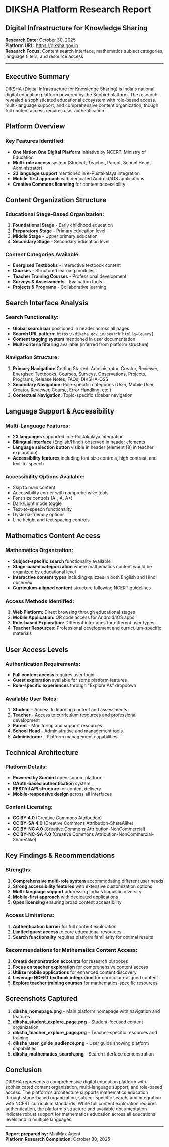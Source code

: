 # DIKSHA Platform Research Report
## Digital Infrastructure for Knowledge Sharing

**Research Date:** October 30, 2025  
**Platform URL:** https://diksha.gov.in  
**Research Focus:** Content search interface, mathematics subject categories, language filters, and resource access

---

## Executive Summary

DIKSHA (Digital Infrastructure for Knowledge Sharing) is India's national digital education platform powered by the Sunbird platform. The research revealed a sophisticated educational ecosystem with role-based access, multi-language support, and comprehensive content organization, though full content access requires user authentication.

## Platform Overview

### Key Features Identified:
- **One Nation One Digital Platform** initiative by NCERT, Ministry of Education
- **Multi-role access** system (Student, Teacher, Parent, School Head, Administrator)
- **23 language support** mentioned in e-Pustakalaya integration
- **Mobile-first approach** with dedicated Android/iOS applications
- **Creative Commons licensing** for content accessibility

## Content Organization Structure

### Educational Stage-Based Organization:
1. **Foundational Stage** - Early childhood education
2. **Preparatory Stage** - Primary education level
3. **Middle Stage** - Upper primary education
4. **Secondary Stage** - Secondary education level

### Content Categories Available:
- **Energised Textbooks** - Interactive textbook content
- **Courses** - Structured learning modules
- **Teacher Training Courses** - Professional development
- **Surveys & Assessments** - Evaluation tools
- **Projects & Programs** - Collaborative learning

## Search Interface Analysis

### Search Functionality:
- **Global search bar** positioned in header across all pages
- **Search URL pattern:** `https://diksha.gov.in/search.html?q=[query]`
- **Content tagging system** mentioned in user documentation
- **Multi-criteria filtering** available (inferred from platform structure)

### Navigation Structure:
1. **Primary Navigation:** Getting Started, Administrator, Creator, Reviewer, Energised Textbooks, Courses, Surveys, Observations, Projects, Programs, Release Notes, FAQs, DIKSHA-OSS
2. **Secondary Navigation:** Role-specific categories (User, Mobile User, Creator, Reviewer, Course, Error Handling, etc.)
3. **Contextual Navigation:** Topic-specific sidebar navigation

## Language Support & Accessibility

### Multi-Language Features:
- **23 languages** supported in e-Pustakalaya integration
- **Bilingual interface** (English/Hindi) observed in header elements
- **Language selection button** visible in header (element [8] in teacher exploration)
- **Accessibility features** including font size controls, high contrast, and text-to-speech

### Accessibility Options Available:
- Skip to main content
- Accessibility corner with comprehensive tools
- Font size controls (A-, A, A+)
- Dark/Light mode toggle
- Text-to-speech functionality
- Dyslexia-friendly options
- Line height and text spacing controls

## Mathematics Content Access

### Mathematics Organization:
- **Subject-specific search** functionality available
- **Stage-based categorization** where mathematics content would be organized by educational level
- **Interactive content types** including quizzes in both English and Hindi observed
- **Curriculum-aligned content** structure following NCERT guidelines

### Access Methods Identified:
1. **Web Platform:** Direct browsing through educational stages
2. **Mobile Application:** QR code access for Android/iOS apps
3. **Role-based Exploration:** Different interfaces for different user types
4. **Teacher Resources:** Professional development and curriculum-specific materials

## User Access Levels

### Authentication Requirements:
- **Full content access** requires user login
- **Guest exploration** available for some platform features
- **Role-specific experiences** through "Explore As" dropdown

### Available User Roles:
1. **Student** - Access to learning content and assessments
2. **Teacher** - Access to curriculum resources and professional development
3. **Parent** - Monitoring and support resources
4. **School Head** - Administrative and management tools
5. **Administrator** - Platform management capabilities

## Technical Architecture

### Platform Details:
- **Powered by Sunbird** open-source platform
- **OAuth-based authentication** system
- **RESTful API structure** for content delivery
- **Mobile-responsive design** across all interfaces

### Content Licensing:
- **CC BY 4.0** (Creative Commons Attribution)
- **CC BY-SA 4.0** (Creative Commons Attribution-ShareAlike)
- **CC BY-NC 4.0** (Creative Commons Attribution-NonCommercial)
- **CC BY-NC-SA 4.0** (Creative Commons Attribution-NonCommercial-ShareAlike)

## Key Findings & Recommendations

### Strengths:
1. **Comprehensive multi-role system** accommodating different user needs
2. **Strong accessibility features** with extensive customization options
3. **Multi-language support** addressing India's linguistic diversity
4. **Mobile-first approach** with dedicated applications
5. **Open licensing** ensuring broad content accessibility

### Access Limitations:
1. **Authentication barrier** for full content exploration
2. **Limited guest access** to core educational resources
3. **Search functionality** requires platform familiarity for optimal results

### Recommendations for Mathematics Content Access:
1. **Create demonstration accounts** for research purposes
2. **Focus on teacher exploration** for comprehensive content access
3. **Utilize mobile applications** for enhanced content discovery
4. **Leverage NCERT textbook integration** for curriculum-aligned content
5. **Explore teacher training courses** for mathematics-specific resources

## Screenshots Captured

1. **diksha_homepage.png** - Main platform homepage with navigation and features
2. **diksha_student_explore_page.png** - Student-focused content organization
3. **diksha_teacher_explore_page.png** - Teacher-specific resources and training
4. **diksha_user_guide_audience.png** - User guide showing platform capabilities
5. **diksha_mathematics_search.png** - Search interface demonstration

## Conclusion

DIKSHA represents a comprehensive digital education platform with sophisticated content organization, multi-language support, and role-based access. The platform's architecture supports mathematics education through stage-based organization, subject-specific search, and integration with NCERT curriculum standards. While full content exploration requires authentication, the platform's structure and available documentation indicate robust support for mathematics education across all educational levels and in multiple languages.

---

**Report prepared by:** MiniMax Agent  
**Platform Research Completion:** October 30, 2025